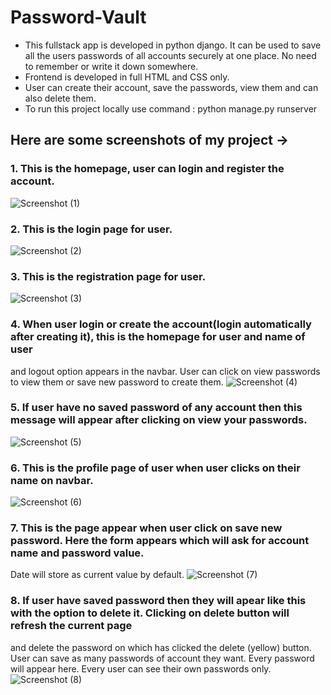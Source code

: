 # Password-Vault
- This fullstack app is developed in python django. It can be used to save all the users passwords of all accounts securely at one place.
  No need to remember or write it down somewhere.
- Frontend is developed in full HTML and CSS only.
- User can create their account, save the passwords, view them and can also delete them.
- To run this project locally use command  : python manage.py runserver

## Here are some screenshots of my project ->

### 1. This is the homepage, user can login and register the account.
![Screenshot (1)](https://user-images.githubusercontent.com/52347329/110246246-db84e200-7f8c-11eb-8c55-338b9fc3f86b.png)

### 2. This is the login page for user.
![Screenshot (2)](https://user-images.githubusercontent.com/52347329/110246291-1555e880-7f8d-11eb-9d2a-3378cd234328.png)

### 3. This is the registration page for user.
![Screenshot (3)](https://user-images.githubusercontent.com/52347329/110246314-27d02200-7f8d-11eb-8f66-6271d4a0ff69.png)

### 4. When user login or create the account(login automatically after creating it), this is the homepage for user and name of user
and logout option appears in the navbar. User can click on view passwords to view them or save new password to create them.
![Screenshot (4)](https://user-images.githubusercontent.com/52347329/110246332-38809800-7f8d-11eb-85b4-895179224b15.png)

### 5. If user have no saved password of any account then this message will appear after clicking on view your passwords.
![Screenshot (5)](https://user-images.githubusercontent.com/52347329/110246388-6c5bbd80-7f8d-11eb-8385-1d74dcb3a379.png)

### 6. This is the profile page of user when user clicks on their name on navbar.
![Screenshot (6)](https://user-images.githubusercontent.com/52347329/110246465-b17fef80-7f8d-11eb-8f75-9a7e072a046a.png)

### 7. This is the page appear when user click on save new password. Here the form appears which will ask for account name and password value. 
Date will store as current value by default.
![Screenshot (7)](https://user-images.githubusercontent.com/52347329/110246501-d7a58f80-7f8d-11eb-8945-9191c06d6a69.png)

### 8. If user have saved password then they will apear like this with the option to delete it. Clicking on delete button will refresh the current page
and delete the password on which has clicked the delete (yellow) button. User can save as many passwords of account they want. Every password will appear here.
Every user can see their own passwords only.
![Screenshot (8)](https://user-images.githubusercontent.com/52347329/110246546-01f74d00-7f8e-11eb-9a24-8559790f6533.png)


